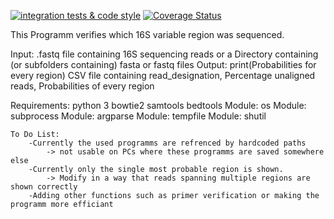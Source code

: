 [![integration tests & code style](https://github.com/jlab/algorithm_vxdetector/actions/workflows/github_tests.yml/badge.svg?branch=master)](https://github.com/jlab/algorithm_vxdetector/actions/workflows/github_tests.yml)
[![Coverage Status](https://coveralls.io/repos/github/jlab/algorithm_vxdetector/badge.svg?branch=master)](https://coveralls.io/github/jlab/algorithm_vxdetector?branch=master)

This Programm verifies which 16S variable region was sequenced.

Input:
    .fastq file containing 16S sequencing reads
    or a Directory containing (or subfolders containing) fasta or fastq files
Output:
    print(Probabilities for every region)
    CSV file containing read_designation, Percentage unaligned reads, Probabilities of every region
  
    

Requirements:
    python 3
    bowtie2
    samtools
    bedtools
    Module: os
    Module: subprocess
    Module: argparse
    Module: tempfile
    Module: shutil
    
    To Do List:
        -Currently the used programms are refrenced by hardcoded paths
            -> not usable on PCs where these programms are saved somewhere else
        -Currently only the single most probable region is shown. 
            -> Modify in a way that reads spanning multiple regions are shown correctly
        -Adding other functions such as primer verification or making the programm more efficiant
